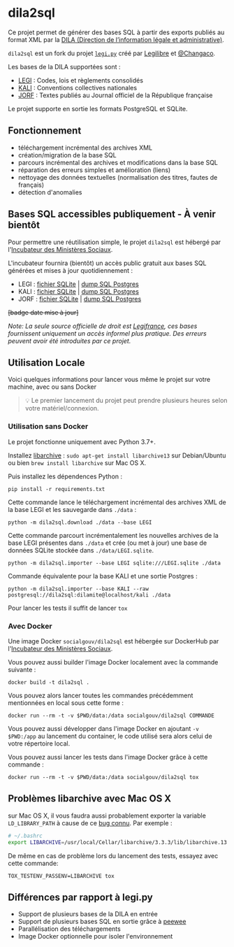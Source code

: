 # dila2sql

Ce projet permet de générer des bases SQL à partir des exports publiés au format XML par la [DILA (Direction de l’information légale et administrative)][dila].

`dila2sql` est un fork du projet [`legi.py`][legi.py] créé par [Legilibre][legilibre] et [@Changaco][changaco].

Les bases de la DILA supportées sont :
- [LEGI][legi-data] : Codes, lois et règlements consolidés
- [KALI][kali-data] : Conventions collectives nationales
- [JORF][jorf-data] : Textes publiés au Journal officiel de la République française

Le projet supporte en sortie les formats PostgreSQL et SQLite.

## Fonctionnement

- téléchargement incrémental des archives XML
- création/migration de la base SQL
- parcours incrémental des archives et modifications dans la base SQL
- réparation des erreurs simples et amélioration (liens)
- nettoyage des données textuelles (normalisation des titres, fautes de français)
- détection d'anomalies

## Bases SQL accessibles publiquement - À venir bientôt

Pour permettre une réutilisation simple, le projet `dila2sql` est hébergé par l'[Incubateur des Ministères Sociaux][incubateur].

L'incubateur fournira (bientôt) un accès public gratuit aux bases SQL générées et mises à jour quotidiennement :

- LEGI : [fichier SQLite][legi-sqlite] | [dump SQL Postgres][legi-postgres]
- KALI : [fichier SQLite][kali-sqlite] | [dump SQL Postgres][kali-postgres]
- JORF : [fichier SQLite][jorf-sqlite] | [dump SQL Postgres][jorf-postgres]

~~[badge date mise à jour]~~

*Note: La seule source officielle de droit est [Legifrance][legifrance], ces bases fournissent uniquement un accès informel plus pratique.*
*Des erreurs peuvent avoir été introduites par ce projet.*

## Utilisation Locale

Voici quelques informations pour lancer vous même le projet sur votre machine, avec ou sans Docker

> 💡 Le premier lancement du projet peut prendre plusieurs heures selon votre matériel/connexion.

### Utilisation sans Docker

Le projet fonctionne uniquement avec Python 3.7+.

Installez [libarchive][libarchive] : `sudo apt-get install libarchive13` sur Debian/Ubuntu ou bien `brew install libarchive` sur Mac OS X.

Puis installez les dépendences Python :

    pip install -r requirements.txt

Cette commande lance le téléchargement incrémental des archives XML de la base LEGI et les sauvegarde dans `./data` :

    python -m dila2sql.download ./data --base LEGI

Cette commande parcourt incrémentalement les nouvelles archives de la base LEGI présentes dans `./data` et crée (ou met à jour) une base de données SQLite stockée dans `./data/LEGI.sqlite`.

    python -m dila2sql.importer --base LEGI sqlite:///LEGI.sqlite ./data

Commande équivalente pour la base KALI et une sortie Postgres :

    python -m dila2sql.importer --base KALI --raw postgresql://dila2sql:dilamite@localhost/kali ./data

Pour lancer les tests il suffit de lancer `tox`

### Avec Docker

Une image Docker `socialgouv/dila2sql` est hébergée sur DockerHub par l'[Incubateur des Ministères Sociaux][incubateur].

Vous pouvez aussi builder l'image Docker localement avec la commande suivante :

    docker build -t dila2sql .

Vous pouvez alors lancer toutes les commandes précédemment mentionnées en local sous cette forme :

    docker run --rm -t -v $PWD/data:/data socialgouv/dila2sql COMMANDE

Vous pouvez aussi développer dans l'image Docker en ajoutant `-v $PWD:/app` au lancement du container, le code utilisé sera alors celui de votre répertoire local.

Vous pouvez aussi lancer les tests dans l'image Docker grâce à cette commande :

    docker run --rm -t -v $PWD/data:/data socialgouv/dila2sql tox

## Problèmes libarchive avec Mac OS X

sur Mac OS X, il vous faudra aussi probablement exporter la variable `LD_LIBRARY_PATH` à cause de ce [bug connu][libarchive-bug].
Par exemple :

```sh
# ~/.bashrc
export LIBARCHIVE=/usr/local/Cellar/libarchive/3.3.3/lib/libarchive.13.dylib
```

De même en cas de problème lors du lancement des tests, essayez avec cette commande:

    TOX_TESTENV_PASSENV=LIBARCHIVE tox

## Différences par rapport à legi.py

- Support de plusieurs bases de la DILA en entrée
- Support de plusieurs bases SQL en sortie grâce à [peewee](http://docs.peewee-orm.com/en/latest/)
- Parallélisation des téléchargements
- Image Docker optionnelle pour isoler l'environnement


[dila]: http://www.dila.premier-ministre.gouv.fr/
[legi.py]: https://github.com/Legilibre/legi.py/
[legilibre]: https://github.com/Legilibre
[changaco]: https://github.com/Changaco
[legi-data]: https://www.data.gouv.fr/fr/datasets/legi-codes-lois-et-reglements-consolides/
[kali-data]: https://www.data.gouv.fr/fr/datasets/kali-conventions-collectives-nationales/
[jorf-data]: https://www.data.gouv.fr/fr/datasets/jorf-les-donnees-de-l-edition-lois-et-decrets-du-journal-officiel/
[incubateur]: https://github.com/socialgouv
[legi-sqlite]: https://dila2sql.num.social.gouv.fr/exports/sqlite/LEGI.sqlite
[legi-postgres]: https://dila2sql.num.social.gouv.fr/exports/postgres/LEGI.sql
[kali-sqlite]: https://dila2sql.num.social.gouv.fr/exports/sqlite/KALI.sqlite
[kali-postgres]: https://dila2sql.num.social.gouv.fr/exports/postgres/KALI.sql
[jorf-sqlite]: https://dila2sql.num.social.gouv.fr/exports/sqlite/JORF.sqlite
[jorf-postgres]: https://dila2sql.num.social.gouv.fr/exports/postgres/JORF.sql
[legifrance]: https://www.legifrance.gouv.fr/
[libarchive]: http://libarchive.org/
[libarchive-bug]: https://github.com/dsoprea/PyEasyArchive#notes
